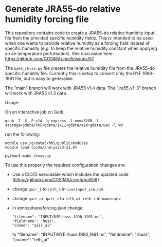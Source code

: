# Generate JRA55-do relative humidity forcing file

This repository contains code to create a JRA55-do relative humidity
input file from the provided specific humidity fields. This is
intended to be used when one wants to provide relative humidity as a
forcing field instead of specific humidity (e.g. to keep the relative
humidity constant when applying an air temperature perturbation).
See discussion here: https://github.com/COSIMA/cice5/issues/57

The `make_rhuss.py` file creates the relative humidity file from the
JRA55-do specific humidity file. Currently this is setup to convert only
the RYF 1990-1991 file, but is easy to generalise.

The "main" branch will work with JRA55 v1.4 data. The "jra55_v1-3"
branch will work with JRA55 v1.3 data.

Usage:

On an interactive job on Gadi:

```
qsub -I -X -P e14 -q express -l mem=32GB -l storage=gdata/hh5+gdata/ik11+gdata/e14+gdata/ua8 -l wd
```

run the following:

```
module use /g/data3/hh5/public/modules
module load conda/analysis3-21.04

python3 make_rhuss.py
```

To use this properly the required configuration changes are:

- Use a CICE5 executable which includes the updated code
  (https://github.com/COSIMA/cice5/pull/59).

- change `qair_i` to `relh_i` in `ice/input_ice.nml`

- change `qair_ai qair_i` to `relh_ai relh_i` in `namcouple`

- in atmosphere/forcing.json change:

      "filename": "INPUT/RYF.huss.1990_1991.nc",
      "fieldname": "huss",
      "cname": "qair_ai"
  to
      "filename": "INPUT/RYF.rhuss.1990_1991.nc",
      "fieldname": "rhuss",
      "cname": "relh_ai"



